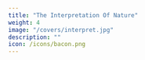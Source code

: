 ```yaml
---
title: "The Interpretation Of Nature"
weight: 4
image: "/covers/interpret.jpg"
description: ""
icon: /icons/bacon.png
---
```



<!-- VALERIUS TERMINUS -->



